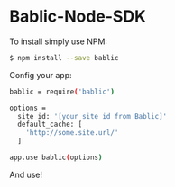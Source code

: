 # Bablic-Node-SDK

To install simply use NPM:
```sh
$ npm install --save bablic
```

Config your app:
```sh
bablic = require('bablic')

options =
  site_id: '[your site id from Bablic]'
  default_cache: [
    'http://some.site.url/'
  ]

app.use bablic(options)
```

And use!
